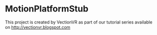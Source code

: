 # MotionPlatformStub
This project is created by VectionVR as part of our tutorial series available on http://vectionvr.blogspot.com

